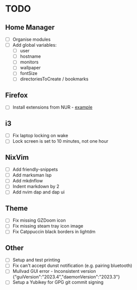 # TODO

## Home Manager

- [ ] Organise modules
- [ ] Add global variables:
  - [ ] user
  - [ ] hostname
  - [ ] monitors
  - [ ] wallpaper
  - [ ] fontSize
  - [ ] directoriesToCreate / bookmarks

## Firefox

- [ ] Install extensions from NUR - [example](https://github.com/rhoriguchi/nixos-setup/tree/master)

## i3

- [ ] Fix laptop locking on wake
- [ ] Lock screen is set to 10 minutes, not one hour

## NixVim

- [ ] Add friendly-snippets
- [ ] Add marksman lsp
- [ ] Add mkdnflow
- [ ] Indent markdown by 2
- [ ] Add nvim dap and dap ui

## Theme

- [ ] Fix missing GZDoom icon
- [ ] Fix missing steam tray icon image
- [ ] Fix Catppuccin black borders in lightdm

## Other

- [ ] Setup and test printing
- [ ] Fix can't accept dunst notification (e.g. pairing bluetooth)
- [ ] Mullvad GUI error - Inconsistent version {"guiVersion":"2023.4","daemonVersion":"2023.3"}
- [ ] Setup a Yubikey for GPG git commit signing
